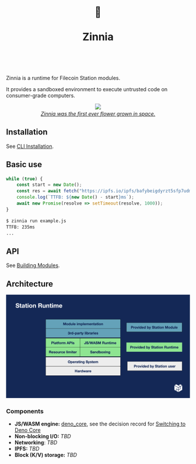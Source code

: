 <h1 align="center">
	<br>
	 🌼
	<br>
	<br>
	Zinnia
	<br>
	<br>
	<br>
</h1>

Zinnia is a runtime for Filecoin Station modules.

It provides a sandboxed environment to execute untrusted code on consumer-grade
computers.

<div align="center">
  <img src="https://s.yimg.com/uu/api/res/1.2/WtLPXqGgiUashZzP.J4drw--~B/Zmk9ZmlsbDtoPTU4Mzt3PTg3NTthcHBpZD15dGFjaHlvbg--/https://o.aolcdn.com/hss/storage/midas/229be0287167454b558989b2e29221d8/203272974/zinnias-success.jpg.cf.jpg" width="50%" />

  <br>
  <a href="https://www.nasa.gov/image-feature/first-flower-grown-in-space-stations-veggie-facility">
    <em>Zinnia was the first ever flower grown in space.</em>
  </a>
</div>

## Installation

See [CLI Installation](./cli/README.md#installation).

## Basic use

```js
while (true) {
	const start = new Date();
	const res = await fetch("https://ipfs.io/ipfs/bafybeigdyrzt5sfp7udm7hu76uh7y26nf3efuylqabf3oclgtqy55fbzdi/");
	console.log(`TTFB: ${new Date() - start}ms`);
    await new Promise(resolve => setTimeout(resolve, 1000));
}
```

```bash
$ zinnia run example.js
TTFB: 235ms
...
```

## API

See [Building Modules](./docs/building-modules.md).

## Architecture

![](./docs/images/runtime-diagram.png)

### Components

- **JS/WASM engine:** [deno_core](https://crates.io/crates/deno_core), see the
  decision record for
  [Switching to Deno Core](docs/architecture-decision-records/2023-01-switching-to-deno-core.md)
- **Non-blocking I/O:** _TBD_
- **Networking**: _TBD_
- **IPFS:** _TBD_
- **Block (K/V) storage:** _TBD_
